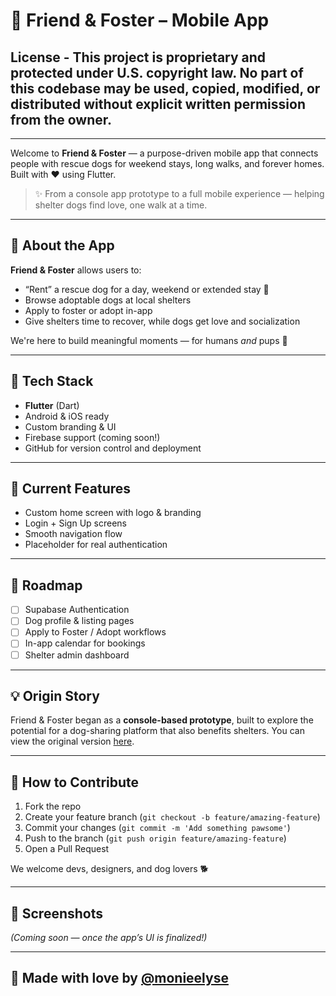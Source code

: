 # 🐶 Friend & Foster – Mobile App

## License - This project is proprietary and protected under U.S. copyright law.  No part of this codebase may be used, copied, modified, or distributed without explicit written permission from the owner.
-----


Welcome to **Friend & Foster** — a purpose-driven mobile app that connects people with rescue dogs for weekend stays, long walks, and forever homes. Built with ❤️ using Flutter.

> ✨ From a console app prototype to a full mobile experience — helping shelter dogs find love, one walk at a time.

---

## 📱 About the App

**Friend & Foster** allows users to:
- “Rent” a rescue dog for a day, weekend or extended stay 🐾
- Browse adoptable dogs at local shelters
- Apply to foster or adopt in-app
- Give shelters time to recover, while dogs get love and socialization

We're here to build meaningful moments — for humans *and* pups 💛

---

## 🚀 Tech Stack

- **Flutter** (Dart)
- Android & iOS ready
- Custom branding & UI
- Firebase support (coming soon!)
- GitHub for version control and deployment

---

## 🧪 Current Features

- Custom home screen with logo & branding
- Login + Sign Up screens
- Smooth navigation flow
- Placeholder for real authentication

---

## 🔮 Roadmap

- [ ] Supabase Authentication
- [ ] Dog profile & listing pages
- [ ] Apply to Foster / Adopt workflows
- [ ] In-app calendar for bookings
- [ ] Shelter admin dashboard

---

## 💡 Origin Story

Friend & Foster began as a **console-based prototype**, built to explore the potential for a dog-sharing platform that also benefits shelters. You can view the original version [here](https://github.com/monieelyse/friendandfoster).

---

## 🤝 How to Contribute

1. Fork the repo
2. Create your feature branch (`git checkout -b feature/amazing-feature`)
3. Commit your changes (`git commit -m 'Add something pawsome'`)
4. Push to the branch (`git push origin feature/amazing-feature`)
5. Open a Pull Request

We welcome devs, designers, and dog lovers 🐕

---

## 📸 Screenshots

_(Coming soon — once the app’s UI is finalized!)_

---

## 🐾 Made with love by [@monieelyse](https://github.com/monieelyse)

